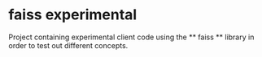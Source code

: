 # faiss experimental

Project containing experimental client code using the ** faiss ** library in order to test out different concepts.